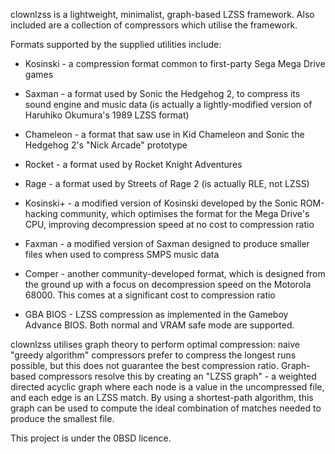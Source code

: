 clownlzss is a lightweight, minimalist, graph-based LZSS framework.
Also included are a collection of compressors which utilise the framework.

Formats supported by the supplied utilities include:

- Kosinski - a compression format common to first-party Sega Mega Drive games

- Saxman - a format used by Sonic the Hedgehog 2, to compress its sound engine
  and music data (is actually a lightly-modified version of Haruhiko Okumura's
  1989 LZSS format)

- Chameleon - a format that saw use in Kid Chameleon and Sonic the Hedgehog 2's
  "Nick Arcade" prototype

- Rocket - a format used by Rocket Knight Adventures

- Rage - a format used by Streets of Rage 2 (is actually RLE, not LZSS)

- Kosinski+ - a modified version of Kosinski developed by the Sonic ROM-hacking
  community, which optimises the format for the Mega Drive's CPU, improving
  decompression speed at no cost to compression ratio

- Faxman - a modified version of Saxman designed to produce smaller files when
  used to compress SMPS music data

- Comper - another community-developed format, which is designed from the
  ground up with a focus on decompression speed on the Motorola 68000. This
  comes at a significant cost to compression ratio

- GBA BIOS - LZSS compression as implemented in the Gameboy Advance BIOS.
  Both normal and VRAM safe mode are supported.

clownlzss utilises graph theory to perform optimal compression: naive "greedy
algorithm" compressors prefer to compress the longest runs possible, but this
does not guarantee the best compression ratio. Graph-based compressors resolve
this by creating an "LZSS graph" - a weighted directed acyclic graph where each
node is a value in the uncompressed file, and each edge is an LZSS match. By
using a shortest-path algorithm, this graph can be used to compute the ideal
combination of matches needed to produce the smallest file.

This project is under the 0BSD licence.
